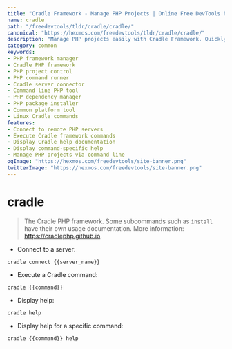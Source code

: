 ```yaml
---
title: "Cradle Framework - Manage PHP Projects | Online Free DevTools by Hexmos"
name: cradle
path: "/freedevtools/tldr/cradle/cradle/"
canonical: "https://hexmos.com/freedevtools/tldr/cradle/cradle/"
description: "Manage PHP projects easily with Cradle Framework. Quickly connect to servers and execute commands. Free online tool, no registration required."
category: common
keywords:
- PHP framework manager
- Cradle PHP framework
- PHP project control
- PHP command runner
- Cradle server connector
- Command line PHP tool
- PHP dependency manager
- PHP package installer
- Common platform tool
- Linux Cradle commands
features:
- Connect to remote PHP servers
- Execute Cradle framework commands
- Display Cradle help documentation
- Display command-specific help
- Manage PHP projects via command line
ogImage: "https://hexmos.com/freedevtools/site-banner.png"
twitterImage: "https://hexmos.com/freedevtools/site-banner.png"
---
```


# cradle

> The Cradle PHP framework.
> Some subcommands such as `install` have their own usage documentation.
> More information: <https://cradlephp.github.io>.

- Connect to a server:

`cradle connect {{server_name}}`

- Execute a Cradle command:

`cradle {{command}}`

- Display help:

`cradle help`

- Display help for a specific command:

`cradle {{command}} help`
